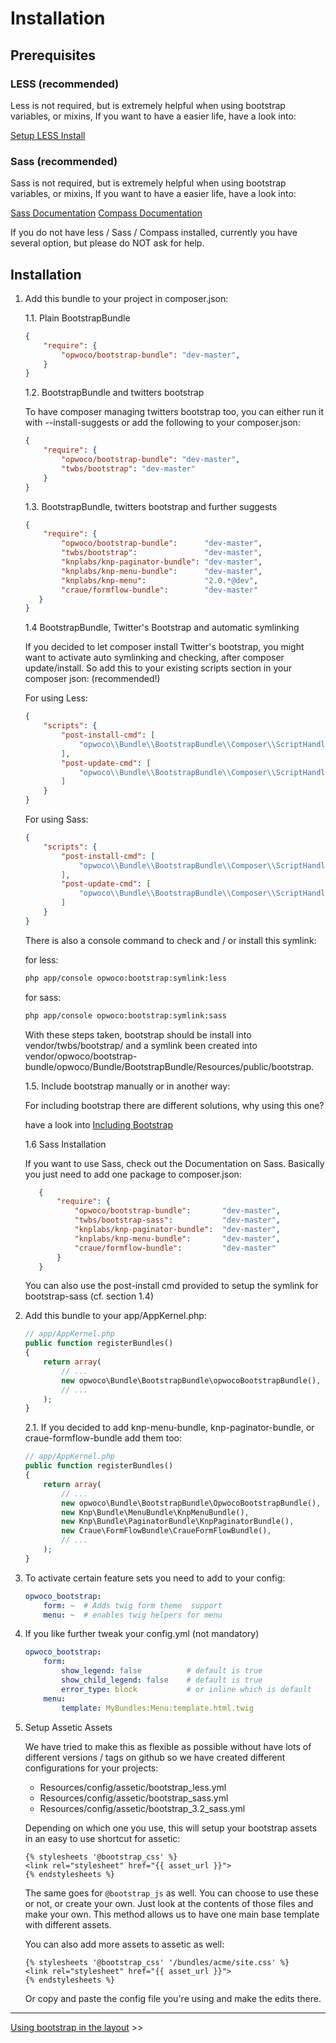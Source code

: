 Installation
============

Prerequisites
-------------

### LESS (recommended)

Less is not required, but is extremely helpful when using bootstrap variables, or mixins,
If you want to have a easier life, have a look into:

[Setup LESS Install](https://github.com/opwoco/BootstrapBundle/blob/master/Resources/doc/install/2-less-installation.md)

### Sass (recommended)

Sass is not required, but is extremely helpful when using bootstrap variables, or mixins,
If you want to have a easier life, have a look into:

[Sass Documentation](http://sass-lang.com/)
[Compass Documentation](http://compass-style.org/)

If you do not have less / Sass / Compass installed, currently you have several option, but please do NOT ask for help.

Installation
------------

1. Add this bundle to your project in composer.json:

    1.1. Plain BootstrapBundle

    ```json
    {
        "require": {
            "opwoco/bootstrap-bundle": "dev-master",
        }
    }
    ```
    1.2. BootstrapBundle and twitters bootstrap

    To have composer managing twitters bootstrap too, you can either run it with
    --install-suggests or add the following to your composer.json:

    ```json
    {
        "require": {
            "opwoco/bootstrap-bundle": "dev-master",
            "twbs/bootstrap": "dev-master"
        }
    }
    ```

    1.3. BootstrapBundle, twitters bootstrap and further suggests

    ```json
    {
        "require": {
            "opwoco/bootstrap-bundle":      "dev-master",
            "twbs/bootstrap":               "dev-master",
            "knplabs/knp-paginator-bundle": "dev-master",
            "knplabs/knp-menu-bundle":      "dev-master",
            "knplabs/knp-menu":             "2.0.*@dev",
            "craue/formflow-bundle":        "dev-master"
       }
    }
    ```

    1.4 BootstrapBundle, Twitter's Bootstrap and automatic symlinking

    If you decided to let composer install Twitter's bootstrap, you might want to activate auto symlinking and checking, after composer update/install.
    So add this to your existing scripts section in your composer json:
    (recommended!)

    For using Less:

    ```json
    {
        "scripts": {
            "post-install-cmd": [
                "opwoco\\Bundle\\BootstrapBundle\\Composer\\ScriptHandler::postInstallSymlinkTwitterBootstrap"
            ],
            "post-update-cmd": [
                "opwoco\\Bundle\\BootstrapBundle\\Composer\\ScriptHandler::postInstallSymlinkTwitterBootstrap"
            ]
        }
    }
    ```

    For using Sass:

    ```json
    {
        "scripts": {
            "post-install-cmd": [
                "opwoco\\Bundle\\BootstrapBundle\\Composer\\ScriptHandler::postInstallSymlinkTwitterBootstrapSass"
            ],
            "post-update-cmd": [
                "opwoco\\Bundle\\BootstrapBundle\\Composer\\ScriptHandler::postInstallSymlinkTwitterBootstrapSass"
            ]
        }
    }
    ```

    There is also a console command to check and / or install this symlink:

    for less:

    ```bash
    php app/console opwoco:bootstrap:symlink:less
    ```

    for sass:

    ```bash
    php app/console opwoco:bootstrap:symlink:sass
    ```

    With these steps taken, bootstrap should be install into vendor/twbs/bootstrap/ and a symlink
    been created into vendor/opwoco/bootstrap-bundle/opwoco/Bundle/BootstrapBundle/Resources/public/bootstrap.


    1.5. Include bootstrap manually or in another way:

    For including bootstrap there are different solutions, why using this one?
  
    have a look into [Including Bootstrap](https://github.com/opwoco/BootstrapBundle/blob/master/Resources/doc/misc/including-bootstrap.md)

    1.6 Sass Installation

    If you want to use Sass, check out the Documentation on Sass. Basically you just need to add one package to composer.json:

    ```json
       {
           "require": {
               "opwoco/bootstrap-bundle":       "dev-master",
               "twbs/bootstrap-sass":           "dev-master",
               "knplabs/knp-paginator-bundle":  "dev-master",
               "knplabs/knp-menu-bundle":       "dev-master",
               "craue/formflow-bundle":         "dev-master"
           }
       }
    ```
    You can also use the post-install cmd provided to setup the symlink for bootstrap-sass (cf. section 1.4)

2. Add this bundle to your app/AppKernel.php:

    ``` php
    // app/AppKernel.php
    public function registerBundles()
    {
        return array(
            // ...
            new opwoco\Bundle\BootstrapBundle\opwocoBootstrapBundle(),
            // ...
        );
    }
    ```

    2.1. If you decided to add knp-menu-bundle, knp-paginator-bundle, or craue-formflow-bundle add them too:

    ``` php
    // app/AppKernel.php
    public function registerBundles()
    {
        return array(
            // ...
            new opwoco\Bundle\BootstrapBundle\OpwocoBootstrapBundle(),
            new Knp\Bundle\MenuBundle\KnpMenuBundle(),
            new Knp\Bundle\PaginatorBundle\KnpPaginatorBundle(),
            new Craue\FormFlowBundle\CraueFormFlowBundle(),
            // ...
        );
    }
    ```

3. To activate certain feature sets you need to add to your config:

    ``` yaml
    opwoco_bootstrap:
        form: ~  # Adds twig form theme  support
        menu: ~  # enables twig helpers for menu
    ```

4. If you like further tweak your config.yml (not mandatory)

    ``` yaml
    opwoco_bootstrap:
        form:
            show_legend: false          # default is true
            show_child_legend: false    # default is true
            error_type: block           # or inline which is default
        menu:
            template: MyBundles:Menu:template.html.twig
    ```

5. Setup Assetic Assets

    We have tried to make this as flexible as possible without have lots of different
    versions / tags on github so we have created different configurations for your
    projects:

    - Resources/config/assetic/bootstrap_less.yml
    - Resources/config/assetic/bootstrap_sass.yml
    - Resources/config/assetic/bootstrap_3.2_sass.yml

    Depending on which one you use, this will setup your bootstrap assets in an easy
    to use shortcut for assetic:

    ```jinja
    {% stylesheets '@bootstrap_css' %}
    <link rel="stylesheet" href="{{ asset_url }}">
    {% endstylesheets %}
    ```

    The same goes for `@bootstrap_js` as well. You can choose to use these or not,
    or create your own. Just look at the contents of those files and make your own.
    This method allows us to have one main base template with different assets.

    You can also add more assets to assetic as well:

    ```jinja
    {% stylesheets '@bootstrap_css' '/bundles/acme/site.css' %}
    <link rel="stylesheet" href="{{ asset_url }}">
    {% endstylesheets %}
    ```

    Or copy and paste the config file you're using and make the edits there.

---

[Using bootstrap in the layout](../usage/1-base-templates.md) >>
